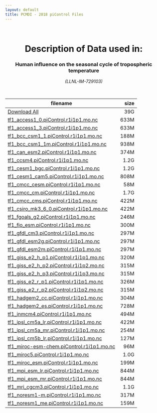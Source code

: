 ```yaml
---
layout: default
title: PCMDI - 2018 piControl Files
---
```


<br>
<center>
    <p>
        <h1>Description of Data used in:</h1>
        <h3>Human influence on the seasonal cycle of tropospheric temperature</h3>
    </p>
    <p><em>(LLNL-IM-729103)</em></p>
</center>
<br>

filename | size
   ---   | ---:
[Download All](https://pcmdi.llnl.gov/climate-data/DandA/MSU/2018/piControl/2018_piControl.tar.gz) | 39G
[tf1_access1_0.piControl.r1i1p1.mo.nc](https://pcmdi.llnl.gov/climate-data/DandA/MSU/2018/piControl/tf1_access1_0.piControl.r1i1p1.mo.nc) | 633M
[tf1_access1_3.piControl.r1i1p1.mo.nc](https://pcmdi.llnl.gov/climate-data/DandA/MSU/2018/piControl/tf1_access1_3.piControl.r1i1p1.mo.nc) | 633M
[tf1_bcc_csm1_1.piControl.r1i1p1.mo.nc](https://pcmdi.llnl.gov/climate-data/DandA/MSU/2018/piControl/tf1_bcc_csm1_1.piControl.r1i1p1.mo.nc) | 188M
[tf1_bcc_csm1_1m.piControl.r1i1p1.mo.nc](https://pcmdi.llnl.gov/climate-data/DandA/MSU/2018/piControl/tf1_bcc_csm1_1m.piControl.r1i1p1.mo.nc) | 938M
[tf1_can_esm2.piControl.r1i1p1.mo.nc](https://pcmdi.llnl.gov/climate-data/DandA/MSU/2018/piControl/tf1_can_esm2.piControl.r1i1p1.mo.nc) | 374M
[tf1_ccsm4.piControl.r1i1p1.mo.nc](https://pcmdi.llnl.gov/climate-data/DandA/MSU/2018/piControl/tf1_ccsm4.piControl.r1i1p1.mo.nc) | 1.2G
[tf1_cesm1_bgc.piControl.r1i1p1.mo.nc](https://pcmdi.llnl.gov/climate-data/DandA/MSU/2018/piControl/tf1_cesm1_bgc.piControl.r1i1p1.mo.nc) | 1.2G
[tf1_cesm1_cam5.piControl.r1i1p1.mo.nc](https://pcmdi.llnl.gov/climate-data/DandA/MSU/2018/piControl/tf1_cesm1_cam5.piControl.r1i1p1.mo.nc) | 808M
[tf1_cmcc_cesm.piControl.r1i1p1.mo.nc](https://pcmdi.llnl.gov/climate-data/DandA/MSU/2018/piControl/tf1_cmcc_cesm.piControl.r1i1p1.mo.nc) |  58M
[tf1_cmcc_cm.piControl.r1i1p1.mo.nc](https://pcmdi.llnl.gov/climate-data/DandA/MSU/2018/piControl/tf1_cmcc_cm.piControl.r1i1p1.mo.nc) | 1.7G
[tf1_cmcc_cms.piControl.r1i1p1.mo.nc](https://pcmdi.llnl.gov/climate-data/DandA/MSU/2018/piControl/tf1_cmcc_cms.piControl.r1i1p1.mo.nc) | 422M
[tf1_csiro_mk3_6_0.piControl.r1i1p1.mo.nc](https://pcmdi.llnl.gov/climate-data/DandA/MSU/2018/piControl/tf1_csiro_mk3_6_0.piControl.r1i1p1.mo.nc) | 422M
[tf1_fgoals_g2.piControl.r1i1p1.mo.nc](https://pcmdi.llnl.gov/climate-data/DandA/MSU/2018/piControl/tf1_fgoals_g2.piControl.r1i1p1.mo.nc) | 246M
[tf1_fio_esm.piControl.r1i1p1.mo.nc](https://pcmdi.llnl.gov/climate-data/DandA/MSU/2018/piControl/tf1_fio_esm.piControl.r1i1p1.mo.nc) | 300M
[tf1_gfdl_cm3.piControl.r1i1p1.mo.nc](https://pcmdi.llnl.gov/climate-data/DandA/MSU/2018/piControl/tf1_gfdl_cm3.piControl.r1i1p1.mo.nc) | 297M
[tf1_gfdl_esm2g.piControl.r1i1p1.mo.nc](https://pcmdi.llnl.gov/climate-data/DandA/MSU/2018/piControl/tf1_gfdl_esm2g.piControl.r1i1p1.mo.nc) | 297M
[tf1_gfdl_esm2m.piControl.r1i1p1.mo.nc](https://pcmdi.llnl.gov/climate-data/DandA/MSU/2018/piControl/tf1_gfdl_esm2m.piControl.r1i1p1.mo.nc) | 297M
[tf1_giss_e2_h_p1.piControl.r1i1p1.mo.nc](https://pcmdi.llnl.gov/climate-data/DandA/MSU/2018/piControl/tf1_giss_e2_h_p1.piControl.r1i1p1.mo.nc) | 320M
[tf1_giss_e2_h_p2.piControl.r1i1p2.mo.nc](https://pcmdi.llnl.gov/climate-data/DandA/MSU/2018/piControl/tf1_giss_e2_h_p2.piControl.r1i1p2.mo.nc) | 315M
[tf1_giss_e2_h_p3.piControl.r1i1p3.mo.nc](https://pcmdi.llnl.gov/climate-data/DandA/MSU/2018/piControl/tf1_giss_e2_h_p3.piControl.r1i1p3.mo.nc) | 315M
[tf1_giss_e2_r_p1.piControl.r1i1p1.mo.nc](https://pcmdi.llnl.gov/climate-data/DandA/MSU/2018/piControl/tf1_giss_e2_r_p1.piControl.r1i1p1.mo.nc) | 326M
[tf1_giss_e2_r_p2.piControl.r1i1p2.mo.nc](https://pcmdi.llnl.gov/climate-data/DandA/MSU/2018/piControl/tf1_giss_e2_r_p2.piControl.r1i1p2.mo.nc) | 315M
[tf1_hadgem2_cc.piControl.r1i1p1.mo.nc](https://pcmdi.llnl.gov/climate-data/DandA/MSU/2018/piControl/tf1_hadgem2_cc.piControl.r1i1p1.mo.nc) | 304M
[tf1_hadgem2_es.piControl.r1i1p1.mo.nc](https://pcmdi.llnl.gov/climate-data/DandA/MSU/2018/piControl/tf1_hadgem2_es.piControl.r1i1p1.mo.nc) | 728M
[tf1_inmcm4.piControl.r1i1p1.mo.nc](https://pcmdi.llnl.gov/climate-data/DandA/MSU/2018/piControl/tf1_inmcm4.piControl.r1i1p1.mo.nc) | 494M
[tf1_ipsl_cm5a_lr.piControl.r1i1p1.mo.nc](https://pcmdi.llnl.gov/climate-data/DandA/MSU/2018/piControl/tf1_ipsl_cm5a_lr.piControl.r1i1p1.mo.nc) | 422M
[tf1_ipsl_cm5a_mr.piControl.r1i1p1.mo.nc](https://pcmdi.llnl.gov/climate-data/DandA/MSU/2018/piControl/tf1_ipsl_cm5a_mr.piControl.r1i1p1.mo.nc) | 254M
[tf1_ipsl_cm5b_lr.piControl.r1i1p1.mo.nc](https://pcmdi.llnl.gov/climate-data/DandA/MSU/2018/piControl/tf1_ipsl_cm5b_lr.piControl.r1i1p1.mo.nc) | 127M
[tf1_miroc-esm-chem.piControl.r1i1p1.mo.nc](https://pcmdi.llnl.gov/climate-data/DandA/MSU/2018/piControl/tf1_miroc-esm-chem.piControl.r1i1p1.mo.nc) |  96M
[tf1_miroc5.piControl.r1i1p1.mo.nc](https://pcmdi.llnl.gov/climate-data/DandA/MSU/2018/piControl/tf1_miroc5.piControl.r1i1p1.mo.nc) | 1.0G
[tf1_miroc_esm.piControl.r1i1p1.mo.nc](https://pcmdi.llnl.gov/climate-data/DandA/MSU/2018/piControl/tf1_miroc_esm.piControl.r1i1p1.mo.nc) | 199M
[tf1_mpi_esm_lr.piControl.r1i1p1.mo.nc](https://pcmdi.llnl.gov/climate-data/DandA/MSU/2018/piControl/tf1_mpi_esm_lr.piControl.r1i1p1.mo.nc) | 844M
[tf1_mpi_esm_mr.piControl.r1i1p1.mo.nc](https://pcmdi.llnl.gov/climate-data/DandA/MSU/2018/piControl/tf1_mpi_esm_mr.piControl.r1i1p1.mo.nc) | 844M
[tf1_mri_cgcm3.piControl.r1i1p1.mo.nc](https://pcmdi.llnl.gov/climate-data/DandA/MSU/2018/piControl/tf1_mri_cgcm3.piControl.r1i1p1.mo.nc) | 1.1G
[tf1_noresm1-m.piControl.r1i1p1.mo.nc](https://pcmdi.llnl.gov/climate-data/DandA/MSU/2018/piControl/tf1_noresm1-m.piControl.r1i1p1.mo.nc) | 317M
[tf1_noresm1_me.piControl.r1i1p1.mo.nc](https://pcmdi.llnl.gov/climate-data/DandA/MSU/2018/piControl/tf1_noresm1_me.piControl.r1i1p1.mo.nc) | 159M